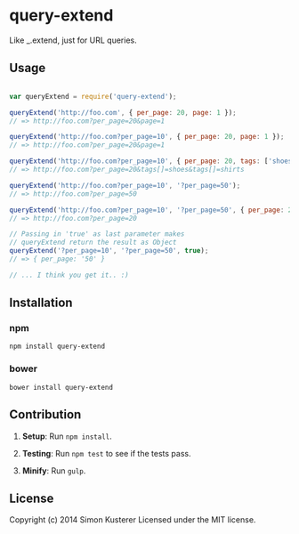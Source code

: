 # query-extend

Like _.extend, just for URL queries.

## Usage

```javascript

var queryExtend = require('query-extend');

queryExtend('http://foo.com', { per_page: 20, page: 1 });
// => http://foo.com?per_page=20&page=1

queryExtend('http://foo.com?per_page=10', { per_page: 20, page: 1 });
// => http://foo.com?per_page=20&page=1

queryExtend('http://foo.com?per_page=10', { per_page: 20, tags: ['shoes', 'shirts'] });
// => http://foo.com?per_page=20&tags[]=shoes&tags[]=shirts

queryExtend('http://foo.com?per_page=10', '?per_page=50');
// => http://foo.com?per_page=50

queryExtend('http://foo.com?per_page=10', '?per_page=50', { per_page: 20 });
// => http://foo.com?per_page=20

// Passing in 'true' as last parameter makes
// queryExtend return the result as Object
queryExtend('?per_page=10', '?per_page=50', true);
// => { per_page: '50' }

// ... I think you get it.. :)

```

## Installation

### npm

```npm install query-extend```

### bower

```bower install query-extend```


## Contribution

1. __Setup__: Run `npm install`.

2. __Testing__: Run `npm test` to see if the tests pass.

3. __Minify__: Run `gulp`.


## License
Copyright (c) 2014 Simon Kusterer
Licensed under the MIT license.